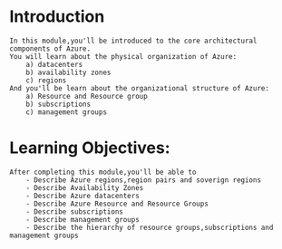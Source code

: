 # Introduction
    In this module,you'll be introduced to the core architectural components of Azure.
    You will learn about the physical organization of Azure:
        a) datacenters
        b) availability zones
        c) regions
    And you'll be learn about the organizational structure of Azure:
        a) Resource and Resource group
        b) subscriptions
        c) management groups

# Learning Objectives:
    After completing this module,you'll be able to 
        - Describe Azure regions,region pairs and soverign regions
        - Describe Availability Zones
        - Describe Azure datacenters
        - Describe Azure Resource and Resource Groups
        - Describe subscriptions
        - Describe management groups
        - Describe the hierarchy of resource groups,subscriptions and management groups
